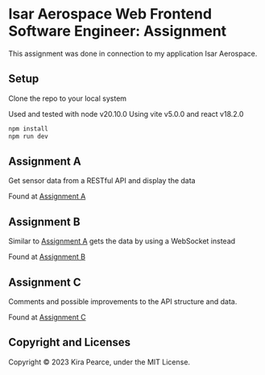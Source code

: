 # Isar Aerospace Web Frontend Software Engineer: Assignment

This assignment was done in connection to my application Isar Aerospace.

## Setup

Clone the repo to your local system

Used and tested with node v20.10.0
Using vite v5.0.0 and react v18.2.0

```sh
npm install
npm run dev
```

## Assignment A

Get sensor data from a RESTful API and display the data

Found at [Assignment A](./src/pages/AssignmentA.tsx)

## Assignment B

Similar to [Assignment A](#assignment-a) gets the data by using a WebSocket instead

Found at [Assignment B](./src/pages/AssignmentB.tsx)

## Assignment C

Comments and possible improvements to the API structure and data.

Found at [Assignment C](./Assignment_C.pdf)

## Copyright and Licenses

Copyright &copy; 2023 Kira Pearce, under the MIT License.
